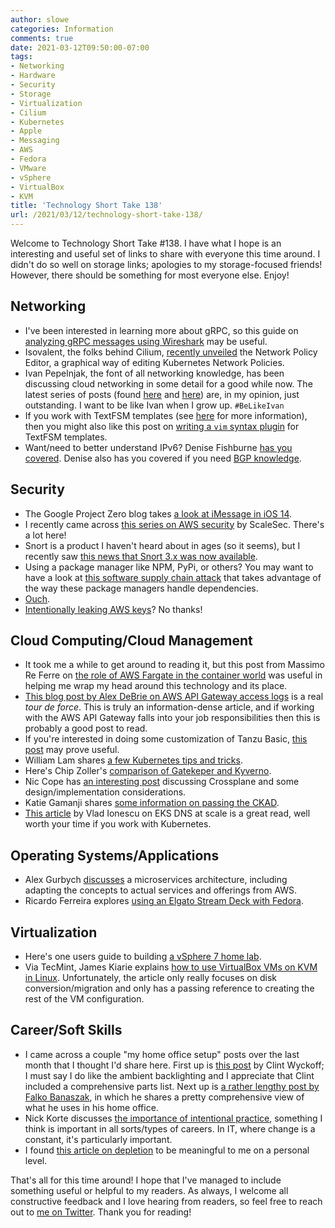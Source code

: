 ```yaml
---
author: slowe
categories: Information
comments: true
date: 2021-03-12T09:50:00-07:00
tags:
- Networking
- Hardware
- Security
- Storage
- Virtualization
- Cilium
- Kubernetes
- Apple
- Messaging
- AWS
- Fedora
- VMware
- vSphere
- VirtualBox
- KVM
title: 'Technology Short Take 138'
url: /2021/03/12/technology-short-take-138/
---
```


Welcome to Technology Short Take #138. I have what I hope is an interesting and useful set of links to share with everyone this time around. I didn't do so well on storage links; apologies to my storage-focused friends! However, there should be something for most everyone else. Enjoy!<!--more-->

## Networking

* I've been interested in learning more about gRPC, so this guide on [analyzing gRPC messages using Wireshark][link-8] may be useful.
* Isovalent, the folks behind Cilium, [recently unveiled][link-12] the Network Policy Editor, a graphical way of editing Kubernetes Network Policies.
* Ivan Pepelnjak, the font of all networking knowledge, has been discussing cloud networking in some detail for a good while now. The latest series of posts (found [here][link-18] and [here][link-19]) are, in my opinion, just outstanding. I want to be like Ivan when I grow up. `#BeLikeIvan`
* If you work with TextFSM templates (see [here][link-21] for more information), then you might also like this post on [writing a `vim` syntax plugin][link-20] for TextFSM templates.
* Want/need to better understand IPv6? Denise Fishburne [has you covered][link-23]. Denise also has you covered if you need [BGP knowledge][link-30].

## Security

* The Google Project Zero blog takes [a look at iMessage in iOS 14][link-1].
* I recently came across [this series on AWS security][link-3] by ScaleSec. There's a lot here!
* Snort is a product I haven't heard about in ages (so it seems), but I recently saw [this news that Snort 3.x was now available][link-4].
* Using a package manager like NPM, PyPi, or others? You may want to have a look at [this software supply chain attack][link-11] that takes advantage of the way these package managers handle dependencies.
* [Ouch][link-22].
* [Intentionally leaking AWS keys][link-26]? No thanks!

## Cloud Computing/Cloud Management

* It took me a while to get around to reading it, but this post from Massimo Re Ferre on [the role of AWS Fargate in the container world][link-2] was useful in helping me wrap my head around this technology and its place. 
* [This blog post by Alex DeBrie on AWS API Gateway access logs][link-5] is a real _tour de force_. This is truly an information-dense article, and if working with the AWS API Gateway falls into your job responsibilities then this is probably a good post to read.
* If you're interested in doing some customization of Tanzu Basic, [this post][link-7] may prove useful.
* William Lam shares [a few Kubernetes tips and tricks][link-13].
* Here's Chip Zoller's [comparison of Gatekeper and Kyverno][link-14].
* Nic Cope has [an interesting post][link-15] discussing Crossplane and some design/implementation considerations.
* Katie Gamanji shares [some information on passing the CKAD][link-17].
* [This article][link-25] by Vlad Ionescu on EKS DNS at scale is a great read, well worth your time if you work with Kubernetes.

## Operating Systems/Applications

* Alex Gurbych [discusses][link-16] a microservices architecture, including adapting the concepts to actual services and offerings from AWS.
* Ricardo Ferreira explores [using an Elgato Stream Deck with Fedora][link-28].

## Virtualization

* Here's one users guide to building [a vSphere 7 home lab][link-6].
* Via TecMint, James Kiarie explains [how to use VirtualBox VMs on KVM in Linux][link-27]. Unfortunately, the article only really focuses on disk conversion/migration and only has a passing reference to creating the rest of the VM configuration.

## Career/Soft Skills

* I came across a couple "my home office setup" posts over the last month that I thought I'd share here. First up is [this post][link-9] by Clint Wyckoff; I must say I do like the ambient backlighting and I appreciate that Clint included a comprehensive parts list. Next up is [a rather lengthy post by Falko Banaszak][link-10], in which he shares a pretty comprehensive view of what he uses in his home office.
* Nick Korte discusses [the importance of intentional practice][link-24], something I think is important in all sorts/types of careers. In IT, where change is a constant, it's particularly important.
* I found [this article on depletion][link-29] to be meaningful to me on a personal level.

That's all for this time around! I hope that I've managed to include something useful or helpful to my readers. As always, I welcome all constructive feedback and I love hearing from readers, so feel free to reach out to [me on Twitter][link-99]. Thank you for reading!

[link-1]: https://googleprojectzero.blogspot.com/2021/01/a-look-at-imessage-in-ios-14.html
[link-2]: https://aws.amazon.com/blogs/containers/the-role-of-aws-fargate-in-the-container-world/
[link-3]: https://scalesec.com/aws-series/
[link-4]: https://9to5linux.com/snort-3-open-source-intrusion-prevention-system-released-with-major-new-features
[link-5]: https://www.alexdebrie.com/posts/api-gateway-access-logs/
[link-6]: https://vkasaert.wordpress.com/2021/02/07/my-vsphere-7-homelab/
[link-7]: https://vdan.niceneasy.ch/vmware-tanzu-basic-customizing/
[link-8]: https://grpc.io/blog/wireshark/
[link-9]: https://cdubhub.us/2020/07/12/my-home-office-setup/
[link-10]: https://www.virtualhome.blog/2021/01/08/my-home-office-upgrade-and-setup/
[link-11]: https://www.bleepingcomputer.com/news/security/researcher-hacks-over-35-tech-firms-in-novel-supply-chain-attack/
[link-12]: https://cilium.io/blog/2021/02/10/network-policy-editor
[link-13]: https://www.virtuallyghetto.com/2021/02/useful-kubernetes-tricks-tools.html
[link-14]: https://neonmirrors.net/post/2021-02/kubernetes-policy-comparison-opa-gatekeeper-vs-kyverno/
[link-15]: https://blog.crossplane.io/crossplane-vs-cloud-infrastructure-addons/
[link-16]: https://levelup.gitconnected.com/microservices-architecture-74c26df8688
[link-17]: https://kgamanji.medium.com/how-i-passed-my-ckad-with-97-6b54dcffa72f
[link-18]: https://blog.ipspace.net/2021/02/public-cloud-regions-availability-zones.html
[link-19]: https://blog.ipspace.net/2021/02/vpc-subnets-aws-azure-gcp.html
[link-20]: https://www.oasys.net/posts/writing-a-vim-syntax-plugin/
[link-21]: https://github.com/google/textfsm
[link-22]: https://github.com/brandongalbraith/endgame
[link-23]: https://www.networkingwithfish.com/understanding-ipv6-7-part-series/
[link-24]: https://blog.thenetworknerd.com/2021/02/20/when-practice-doesnt-make-perfect/
[link-25]: https://www.vladionescu.me/posts/eks-dns/
[link-26]: https://brokenco.de//2021/01/15/leaking-aws-keys.html
[link-27]: https://www.tecmint.com/migrate-virtualbox-vms-into-kvm-vms/
[link-28]: https://riferrei.com/2021/02/07/using-stream-deck-with-fedora/
[link-29]: https://sonjablignaut.medium.com/on-depletion-5be42595611d
[link-30]: https://www.networkingwithfish.com/bgp-show-and-tell-beginners/
[link-99]: https://twitter.com/scott_lowe
